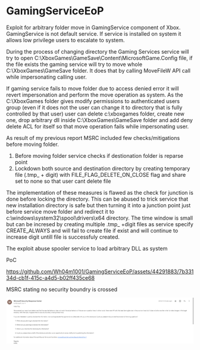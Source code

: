 # GamingServiceEoP
Exploit for arbitrary folder move in GamingService component of Xbox.
GamingService is not default service.
If service is installed on system it allows low privilege users to escalate to system.

During the process of changing directory the Gaming Services service will try to open C:\XboxGames\GameSave\Content\MicrosoftGame.Config file, if the file exists the gaming service will try to move whole C:\XboxGames\GameSave folder. It does that by calling MoveFileW API call while impersonating calling user.

If gaming service fails to move folder due to access denied error it will revert impersonation and perform the move operation as system.
As the C:\XboxGames folder gives modify permissions to authenticated users group (even if it does not the user can change it to directory that is fully controlled by that user) user can delete c:\xboxgames folder, create new one, drop arbitrary dll inside C:\XboxGames\GameSave folder and add deny delete ACL for itself so that move operation fails while impersonating user.

As result of my previous report MSRC included few checks/mitigations before moving folder.
1. Before moving folder service checks if destionation folder is reparse point
2. Lockdown both source and destination directory by creating temporary file (.tmp_ + digit)  with FILE_FLAG_DELETE_ON_CLOSE flag and share set to none so that user cant delete file

The implementation of these measures is flawed as the check for junction is done before locking the directory. This can be abused to trick service that new installation directory is safe but then turning it into a junction point just before service move folder and redirect it to c:\windows\system32\spool\drivers\x64 directory.
The time window is small but can be incresed by creating multiple .tmp_ +digit files as service specify CREATE_ALWAYS and will fail to create file if exist and will continue to increase digit untill file is successfuly created.

The exploit abuse spooler service to load arbitrary DLL as system

PoC



https://github.com/Wh04m1001/GamingServiceEoP/assets/44291883/7b33134d-cb1f-415c-a4d5-b02ff435ce68



MSRC stating no security boundry is crossed

![image](https://github.com/Wh04m1001/GamingServiceEoP/blob/main/msrc.png)
